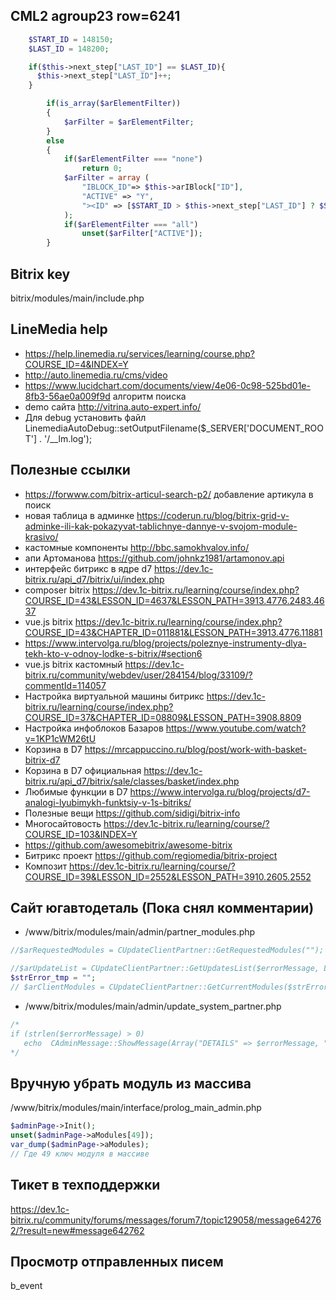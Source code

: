 ## CML2 agroup23 row=6241
```php
    $START_ID = 148150;
    $LAST_ID = 148200;

    if($this->next_step["LAST_ID"] == $LAST_ID){
      $this->next_step["LAST_ID"]++;
    }

		if(is_array($arElementFilter))
		{
			$arFilter = $arElementFilter;
		}
		else
		{
			if($arElementFilter === "none")
				return 0;
			$arFilter = array (
				"IBLOCK_ID"=> $this->arIBlock["ID"],
				"ACTIVE" => "Y",
				"><ID" => [$START_ID > $this->next_step["LAST_ID"] ? $START_ID: $this->next_step["LAST_ID"], $LAST_ID],
			);
			if($arElementFilter === "all")
				unset($arFilter["ACTIVE"]);
		}
```

## Bitrix key
 bitrix/modules/main/include.php
 
 ## LineMedia help
 * https://help.linemedia.ru/services/learning/course.php?COURSE_ID=4&INDEX=Y
 * http://auto.linemedia.ru/cms/video
 * https://www.lucidchart.com/documents/view/4e06-0c98-525bd01e-8fb3-56ae0a009f9d алгоритм поиска
 * demo сайта http://vitrina.auto-expert.info/
 * Для debug установить файл LinemediaAutoDebug::setOutputFilename($_SERVER['DOCUMENT_ROOT'] . '/__lm.log');
 
 ## Полезные ссылки 
 * https://forwww.com/bitrix-articul-search-p2/ добавление артикула в поиск
 * новая таблица в админке https://coderun.ru/blog/bitrix-grid-v-adminke-ili-kak-pokazyvat-tablichnye-dannye-v-svojom-module-krasivo/
 * кастомные компоненты http://bbc.samokhvalov.info/
 * апи Артоманова https://github.com/johnkz1981/artamonov.api
 * интерфейс битрикс в ядре d7 https://dev.1c-bitrix.ru/api_d7/bitrix/ui/index.php
 * composer bitrix https://dev.1c-bitrix.ru/learning/course/index.php?COURSE_ID=43&LESSON_ID=4637&LESSON_PATH=3913.4776.2483.4637
 * vue.js bitrix https://dev.1c-bitrix.ru/learning/course/index.php?COURSE_ID=43&CHAPTER_ID=011881&LESSON_PATH=3913.4776.11881
 * https://www.intervolga.ru/blog/projects/poleznye-instrumenty-dlya-tekh-kto-v-odnoy-lodke-s-bitrix/#section6
 * vue.js bitrix кастомный https://dev.1c-bitrix.ru/community/webdev/user/284154/blog/33109/?commentId=114057
 * Настройка виртуальной машины битрикс https://dev.1c-bitrix.ru/learning/course/index.php?COURSE_ID=37&CHAPTER_ID=08809&LESSON_PATH=3908.8809
 * Настройка инфоблоков Базаров https://www.youtube.com/watch?v=1KP1cWM26tU
 * Корзина в D7 https://mrcappuccino.ru/blog/post/work-with-basket-bitrix-d7
 * Корзина в D7 официальная https://dev.1c-bitrix.ru/api_d7/bitrix/sale/classes/basket/index.php
 * Любимые функции в D7 https://www.intervolga.ru/blog/projects/d7-analogi-lyubimykh-funktsiy-v-1s-bitriks/
 * Полезные вещи https://github.com/sidigi/bitrix-info
 * Многосайтовость https://dev.1c-bitrix.ru/learning/course/?COURSE_ID=103&INDEX=Y
 * https://github.com/awesomebitrix/awesome-bitrix
 * Битрикс проект https://github.com/regiomedia/bitrix-project
 * Композит https://dev.1c-bitrix.ru/learning/course/?COURSE_ID=39&LESSON_ID=2552&LESSON_PATH=3910.2605.2552
 
 ## Сайт югавтодеталь (Пока снял комментарии)
 * /www/bitrix/modules/main/admin/partner_modules.php
 ```php
 //$arRequestedModules = CUpdateClientPartner::GetRequestedModules("");
 
 //$arUpdateList = CUpdateClientPartner::GetUpdatesList($errorMessage, LANG, $stableVersionsOnly, $arRequestedModules, Array("fullmoduleinfo" => "Y"));
 $strError_tmp = "";
 // $arClientModules = CUpdateClientPartner::GetCurrentModules($strError_tmp);
 ```
 * /www/bitrix/modules/main/admin/update_system_partner.php
 ```php
 /*
 if (strlen($errorMessage) > 0)
 	echo  CAdminMessage::ShowMessage(Array("DETAILS" => $errorMessage, "TYPE" => "ERROR", "MESSAGE" => GetMessage("SUP_ERROR"), "HTML" => true));
 */
 ```
 ## Вручную убрать модуль из массива
 /www/bitrix/modules/main/interface/prolog_main_admin.php
 
 ```php
 $adminPage->Init();
 unset($adminPage->aModules[49]);
 var_dump($adminPage->aModules);
 // Где 49 ключ модуля в массиве
 ```
## Тикет в техподдержки
https://dev.1c-bitrix.ru/community/forums/messages/forum7/topic129058/message642762/?result=new#message642762
## Просмотр отправленных писем
b_event
